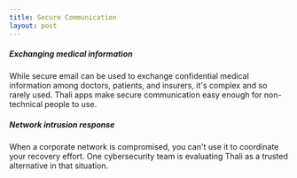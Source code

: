 ```yaml
---
title: Secure Communication
layout: post
---
```


##### Exchanging medical information 

While secure email can be used to exchange confidential medical information among doctors, patients, and insurers, it's complex and so rarely used. Thali apps make secure communication easy enough for non-technical people to use. 

##### Network intrusion response 

When a corporate network is compromised, you can't use it to coordinate your recovery effort. One cybersecurity team is evaluating Thali as a trusted alternative in that situation.
